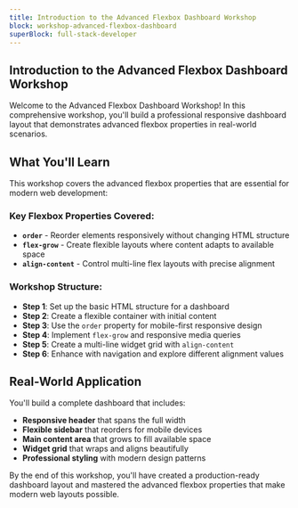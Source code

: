 ```yaml
---
title: Introduction to the Advanced Flexbox Dashboard Workshop
block: workshop-advanced-flexbox-dashboard
superBlock: full-stack-developer
---
```


## Introduction to the Advanced Flexbox Dashboard Workshop

Welcome to the Advanced Flexbox Dashboard Workshop! In this comprehensive workshop, you'll build a professional responsive dashboard layout that demonstrates advanced flexbox properties in real-world scenarios.

## What You'll Learn

This workshop covers the advanced flexbox properties that are essential for modern web development:

### Key Flexbox Properties Covered:
- **`order`** - Reorder elements responsively without changing HTML structure
- **`flex-grow`** - Create flexible layouts where content adapts to available space
- **`align-content`** - Control multi-line flex layouts with precise alignment

### Workshop Structure:
- **Step 1**: Set up the basic HTML structure for a dashboard
- **Step 2**: Create a flexible container with initial content
- **Step 3**: Use the `order` property for mobile-first responsive design
- **Step 4**: Implement `flex-grow` and responsive media queries
- **Step 5**: Create a multi-line widget grid with `align-content`
- **Step 6**: Enhance with navigation and explore different alignment values

## Real-World Application

You'll build a complete dashboard that includes:
- **Responsive header** that spans the full width
- **Flexible sidebar** that reorders for mobile devices
- **Main content area** that grows to fill available space
- **Widget grid** that wraps and aligns beautifully
- **Professional styling** with modern design patterns

By the end of this workshop, you'll have created a production-ready dashboard layout and mastered the advanced flexbox properties that make modern web layouts possible.